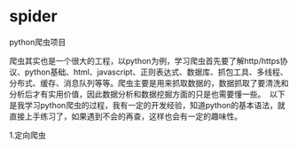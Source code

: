 # spider
python爬虫项目

  爬虫其实也是一个很大的工程，以python为例，学习爬虫首先要了解http/https协议、python基础、html、javascript、正则表达式、数据库、抓包工具、多线程、分布式、缓存、消息队列等等。爬虫主要是用来抓取数据的，数据抓取了要清洗和分析后才有实用价值，因此数据分析和数据挖掘方面的只是也需要懂一些。
  以下是我学习python爬虫的过程，我有一定的开发经验，知道python的基本语法，就直接上手练习了，如果遇到不会的再查，这样也会有一定的趣味性。
  
  1.定向爬虫
  
